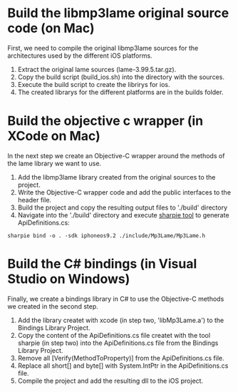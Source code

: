 # Build the libmp3lame original source code (on Mac)
First, we need to compile the original libmp3lame sources for the architectures used by the different iOS platforms.

1. Extract the original lame sources (lame-3.99.5.tar.gz).
2. Copy the build script (build_ios.sh) into the directory with the sources.
3. Execute the build script to create the librirys for ios.
4. The created librarys for the different platforms are in the builds folder.

# Build the objective c wrapper (in XCode on Mac)
In the next step we create an Objective-C wrapper around the methods of the lame library we want to use.

1. Add the libmp3lame library created from the original sources to the project.
2. Write the Objective-C wrapper code and add the public interfaces to the header file.
3. Build the project and copy the resulting output files to './build' directory
5. Navigate into the './build' directory and execute [sharpie tool](https://developer.xamarin.com/guides/cross-platform/macios/binding/objective-sharpie/) to generate ApiDefinitions.cs:

```
sharpie bind -o . -sdk iphoneos9.2 ./include/Mp3Lame/Mp3Lame.h
```

# Build the C# bindings (in Visual Studio on Windows)
Finally, we create a bindings library in C# to use the Objective-C methods we created in the second step.

1. Add the library createt with xcode (in step two, 'libMp3Lame.a') to the Bindings Library Project.
2. Copy the content of the ApiDefinitions.cs file createt with the tool sharpie (in step two) into the ApiDefinitions.cs file from the Bindings Library Project.
3. Remove all [Verify(MethodToProperty)] from the ApiDefinitions.cs file.
3. Replace all short[] and byte[] with System.IntPtr in the ApiDefinitions.cs file.
4. Compile the project and add the resulting dll to the iOS project.

